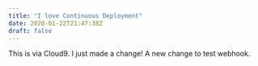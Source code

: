 ```yaml
---
title: "I love Continuous Deployment"
date: 2020-01-22T21:47:38Z
draft: false
---
```


This is via Cloud9.  I just made a change!
A new change to test webhook.